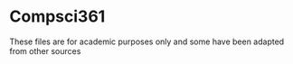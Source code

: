 # Compsci361
These files are for academic purposes only and some have been adapted from other sources
